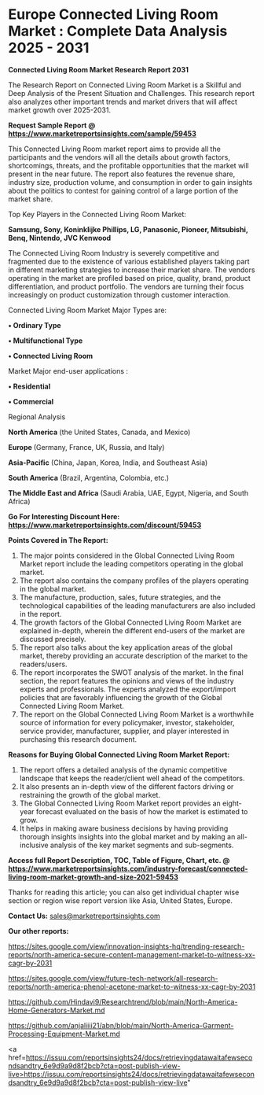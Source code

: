  # Europe Connected Living Room Market : Complete Data Analysis 2025 - 2031

<strong>Connected Living Room Market Research Report 2031</strong>

The Research Report on Connected Living Room Market is a Skillful and Deep Analysis of the Present Situation and Challenges. This research report also analyzes other important trends and market drivers that will affect market growth over 2025-2031.

<strong>Request Sample Report @ <a href=https://www.marketreportsinsights.com/sample/59453>https://www.marketreportsinsights.com/sample/59453</a></strong>

This Connected Living Room market report aims to provide all the participants and the vendors will all the details about growth factors, shortcomings, threats, and the profitable opportunities that the market will present in the near future. The report also features the revenue share, industry size, production volume, and consumption in order to gain insights about the politics to contest for gaining control of a large portion of the market share.

Top Key Players in the Connected Living Room Market:

<strong>Samsung, Sony, Koninklijke Phillips, LG, Panasonic, Pioneer, Mitsubishi, Benq, Nintendo, JVC Kenwood</strong>

The Connected Living Room Industry is severely competitive and fragmented due to the existence of various established players taking part in different marketing strategies to increase their market share. The vendors operating in the market are profiled based on price, quality, brand, product differentiation, and product portfolio. The vendors are turning their focus increasingly on product customization through customer interaction.

Connected Living Room Market Major Types are:

<strong>• Ordinary Type

• Multifunctional Type

• Connected Living Room</strong>

Market Major end-user applications :

<strong>• Residential

• Commercial</strong>

Regional Analysis

</u><strong><b>North America</b></strong> (the United States, Canada, and Mexico)

<strong><b>Europe </b></strong>(Germany, France, UK, Russia, and Italy)

<strong><b>Asia-Pacific</b></strong> (China, Japan, Korea, India, and Southeast Asia)

<strong><b>South America</b></strong> (Brazil, Argentina, Colombia, etc.)

<strong><b>The Middle East and Africa</b></strong> (Saudi Arabia, UAE, Egypt, Nigeria, and South Africa)

<strong>Go For Interesting Discount Here: <a href=https://www.marketreportsinsights.com/discount/59453>https://www.marketreportsinsights.com/discount/59453</a></strong>

<strong>Points Covered in The Report:</strong>
<ol>
  <li>The major points considered in the Global Connected Living Room Market report include the leading competitors operating in the global market.</li>
  <li>The report also contains the company profiles of the players operating in the global market.</li>
  <li>The manufacture, production, sales, future strategies, and the technological capabilities of the leading manufacturers are also included in the report.</li>
  <li>The growth factors of the Global Connected Living Room Market are explained in-depth, wherein the different end-users of the market are discussed precisely.</li>
  <li>The report also talks about the key application areas of the global market, thereby providing an accurate description of the market to the readers/users.</li>
  <li>The report incorporates the SWOT analysis of the market. In the final section, the report features the opinions and views of the industry experts and professionals. The experts analyzed the export/import policies that are favorably influencing the growth of the Global Connected Living Room Market.</li>
  <li>The report on the Global Connected Living Room Market is a worthwhile source of information for every policymaker, investor, stakeholder, service provider, manufacturer, supplier, and player interested in purchasing this research document.</li>
</ol>
<strong>Reasons for Buying Global Connected Living Room Market Report:</strong>

<ol>
  <li>The report offers a detailed analysis of the dynamic competitive landscape that keeps the reader/client well ahead of the competitors.</li>
  <li>It also presents an in-depth view of the different factors driving or restraining the growth of the global market.</li>
  <li>The Global Connected Living Room Market report provides an eight-year forecast evaluated on the basis of how the market is estimated to grow.</li>
  <li>It helps in making aware business decisions by having providing thorough insights insights into the global market and by making an all-inclusive analysis of the key market segments and sub-segments.</li>
</ol>
<strong>Access full Report Description, TOC, Table of Figure, Chart, etc. @ <a href=https://www.marketreportsinsights.com/industry-forecast/connected-living-room-market-growth-and-size-2021-59453>https://www.marketreportsinsights.com/industry-forecast/connected-living-room-market-growth-and-size-2021-59453</a></strong>


Thanks for reading this article; you can also get individual chapter wise section or region wise report version like Asia, United States, Europe.

<strong>Contact Us:</strong>
sales@marketreportsinsights.com

<strong>Our other reports:</strong>

<a href=https://sites.google.com/view/innovation-insights-hq/trending-research-reports/north-america-secure-content-management-market-to-witness-xx-cagr-by-2031>https://sites.google.com/view/innovation-insights-hq/trending-research-reports/north-america-secure-content-management-market-to-witness-xx-cagr-by-2031</a>

<a href=https://sites.google.com/view/future-tech-network/all-research-reports/north-america-phenol-acetone-market-to-witness-xx-cagr-by-2031>https://sites.google.com/view/future-tech-network/all-research-reports/north-america-phenol-acetone-market-to-witness-xx-cagr-by-2031</a>

<a href=https://github.com/Hindavi9/Researchtrend/blob/main/North-America-Home-Generators-Market.md>https://github.com/Hindavi9/Researchtrend/blob/main/North-America-Home-Generators-Market.md</a>

<a href=https://github.com/anjaliiii21/abn/blob/main/North-America-Garment-Processing-Equipment-Market.md>https://github.com/anjaliiii21/abn/blob/main/North-America-Garment-Processing-Equipment-Market.md</a>

<a href=https://issuu.com/reportsinsights24/docs/retrievingdatawaitafewsecondsandtry_6e9d9a9d8f2bcb?cta=post-publish-view-live>https://issuu.com/reportsinsights24/docs/retrievingdatawaitafewsecondsandtry_6e9d9a9d8f2bcb?cta=post-publish-view-live</a>"
